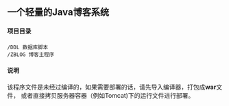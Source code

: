 ## 一个轻量的Java博客系统

#### 项目目录
```
/DDL 数据库脚本
/ZBLOG 博客主程序
```
#### 说明
该程序文件是未经过编译的，如果需要部署的话，请先导入编译器，打包成**war**文件，
或者直接拷贝服务器容器（例如Tomcat)下的运行文件进行部署。


